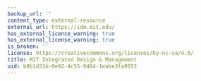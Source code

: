 ```yaml
---
backup_url: ''
content_type: external-resource
external_url: https://idm.mit.edu/
has_external_licence_warning: true
has_external_license_warning: true
is_broken: ''
license: https://creativecommons.org/licenses/by-nc-sa/4.0/
title: MIT Integrated Design & Management
uid: b0b1d31b-0e92-4c55-9464-1eabe3fa9553
---
```

